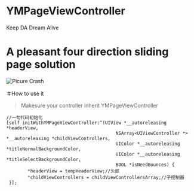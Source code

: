 # YMPageViewController
Keep DA Dream Alive
# A pleasant four direction sliding page solution
![Picure Crash](https://github.com/MustangYM/YMPageViewController/blob/master/YMPageViewController/YMPageVC/2017-12-27%2015_56_14.gif)

＃How to use it

> Makesure your controller inherit YMPageViewController    
```
//一句代码初始化
[self initWithYMPageViewController:^(UIView *__autoreleasing *headerView,
                                         NSArray<UIViewController *> *__autoreleasing *childViewControllers,
                                         UIColor *__autoreleasing *titleNormalBackgroundColor,
                                         UIColor *__autoreleasing *titleSelectBackgroundColor,
                                         BOOL *isNeedBounces) {
        *headerView = tempHeaderView;//头部
        *childViewControllers = childViewControllersArray;//子控制器
 }];
   
```
